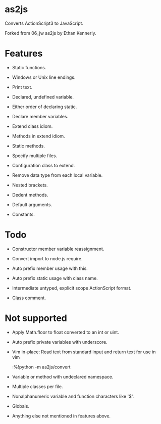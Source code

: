 as2js
=====

Converts ActionScript3 to JavaScript.

Forked from 06\_jw as2js by Ethan Kennerly.

Features
========

 * Static functions.

 * Windows or Unix line endings.

 * Print text.

 * Declared, undefined variable.

 * Either order of declaring static.

 * Declare member variables.

 * Extend class idiom.

 * Methods in extend idiom.

 * Static methods.

 * Specify multiple files.

 * Configuration class to extend.

 * Remove data type from each local variable.

 * Nested brackets.

 * Dedent methods.

 * Default arguments.

 * Constants.

Todo
====

 * Constructor member variable reassignment.

 * Convert import to node.js require.

 * Auto prefix member usage with this.

 * Auto prefix static usage with class name.

 * Intermediate untyped, explicit scope ActionScript format.

 * Class comment.



Not supported
=============

 * Apply Math.floor to float converted to an int or uint.

 * Auto prefix private variables with underscore.

 * Vim in-place:  Read text from standard input and return text for use in vim 

    :%!python -m as2js/convert

 * Variable or method with undeclared namespace.

 * Multiple classes per file.
 
 * Nonalphanumeric variable and function characters like '$'.

 * Globals.

 * Anything else not mentioned in features above.
